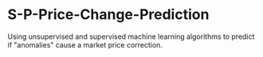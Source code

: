# S-P-Price-Change-Prediction
Using unsupervised and supervised machine learning algorithms to predict if "anomalies" cause a market price correction.
